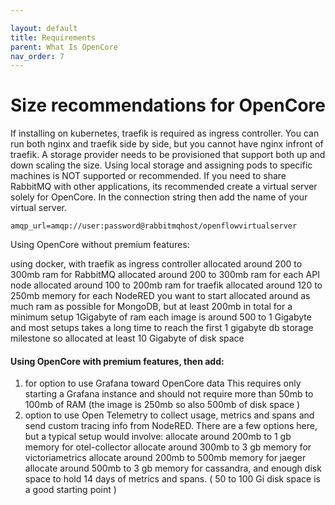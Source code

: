 ```yaml
---

layout: default
title: Requirements
parent: What Is OpenCore
nav_order: 7
---
```

# Size recommendations for OpenCore

If installing on kubernetes, traefik is required as ingress controller. You can run both nginx and traefik side by side, but you cannot have nginx infront of traefik.
A storage provider needs to be provisioned that support both up and down scaling the size. Using local storage and assigning pods to specific machines is NOT supported or recommended.
If you need to share RabbitMQ with other applications, its recommended create a virtual server solely for OpenCore. In the connection string then add the name of your virtual server.

```
amqp_url=amqp://user:password@rabbitmqhost/openflowvirtualserver
```

Using OpenCore without premium features:

using docker, with traefik as ingress controller
allocated around 200 to 300mb ram for RabbitMQ
allocated around 200 to 300mb ram for each API node
allocated around 100 to 200mb ram for traefik
allocated around 120 to 250mb memory for each NodeRED you want to start
allocated around as much ram as possible for MongoDB, but at least 200mb
in total for a minimum setup 1Gigabyte of ram
each image is around 500 to 1 Gigabyte and most setups takes a long time to reach the first 1 gigabyte db storage milestone so allocated at least 10 Gigabyte of disk space



#### Using OpenCore with premium features, then add:



1) for option to use Grafana toward OpenCore data
    This requires only starting a Grafana instance and should not require more than 50mb to 100mb of RAM (the image is 250mb so also 500mb of disk space )
2) option to use Open Telemetry to collect usage, metrics and spans and send custom tracing info from NodeRED.
    There are a few options here, but a typical setup would involve:
    allocate around 200mb to 1 gb memory for otel-collector
    allocate around 300mb to 3 gb memory for victoriametrics
    allocate around 200mb to 500mb memory for jaeger
    allocate around 500mb to 3 gb memory for cassandra, and enough disk space to hold 14 days of metrics and spans. ( 50 to 100 Gi disk space is a good starting point )
